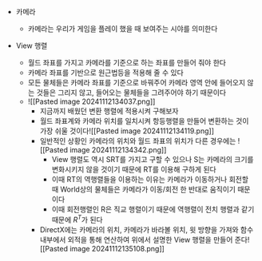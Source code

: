 - 카메라
	- 카메라는 우리가 게임을 플레이 했을 때 보여주는 시야를 의미한다

- View 행렬
	- 월드 좌표를 가지고 카메라를 기준으로 하는 좌표를 만들어 줘야 한다
	- 카메라 좌표를 기반으로 원근법등을 적용해 줄 수 있다
	- 모든 물체들은 카메라 좌표를 기준으로 바꿔주어 카메라 영역 안에 들어오지 않는 것들은 그리지 않고, 들어오는 물체들을 그려주어야 하기 때문이다
	- ![[Pasted image 20241112134037.png]]
		- 지금까지 배웠던 변환 행렬에 적용시켜 구해보자
		- 월드 좌표계와 카메라 위치를 일치시켜 항등행렬을 만들어 변환하는 것이 가장 쉬울 것이다![[Pasted image 20241112134119.png]]
		- 일반적인 상황인 카메라의 위치와 월드 좌표의 위치가 다른 경우에는 ![[Pasted image 20241112134342.png]]
			- View 행렬도 역시 SRT를 가지고 구할 수 있으나 S는 카메라의 크기를 변화시키지 않을 것이기 때문에 RT를 이용해 구하게 된다
			- 이때 RT의 역행렬들을 이용하는 이유는 카메라가 이동하거나 회전할 때 World상의 물체들은 카메라가 이동/회전 한 반대로 움직이기 때문이다
			- 이때 회전행렬인 R은 직교 행렬이기 때문에 역행렬이 전치 행렬과 같기 때문에 $R{^T}$가 된다
		- DirectX에는 카메라의 위치, 카메라가 바라볼 위치, 윗 방향을 가져와 함수 내부에서 외적을 통해 연산하여 위에서 설명한 View 행렬을 만들어 준다![[Pasted image 20241112135108.png]]